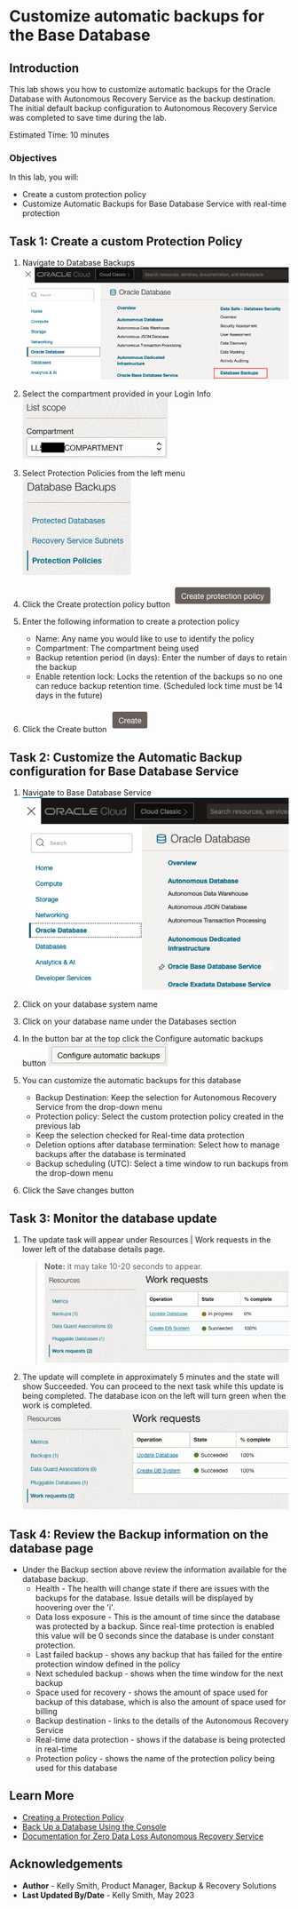 # Customize automatic backups for the Base Database

## Introduction

This lab shows you how to customize automatic backups for the Oracle Database with Autonomous Recovery Service as the backup destination.  The initial default backup configuration to Autonomous Recovery Service was completed to save time during the lab.

Estimated Time: 10 minutes

### Objectives

In this lab, you will:
* Create a custom protection policy
* Customize Automatic Backups for Base Database Service with real-time protection

## Task 1: Create a custom Protection Policy

1. Navigate to Database Backups
    ![OCI menu to Database Backups](images/ham_database_dbbackups.png)

2. Select the compartment provided in your Login Info
    ![OCI drop down selection for compartments](images/select_compartment.png)

3. Select Protection Policies from the left menu
    ![OCI menu showing protection policies](images/recovery_service_protection_policy_menu.png)

4. Click the Create protection policy button
    ![Button to create a protection policy](images/create_protection_policy_button.png)

5. Enter the following information to create a protection policy
    * Name: Any name you would like to use to identify the policy
    * Compartment:  The compartment being used
    * Backup retention period (in days): Enter the number of days to retain the backup
    * Enable retention lock: Locks the retention of the backups so no one can reduce backup retention time. (Scheduled lock time must be 14 days in the future)

6. Click the Create button
    ![Button to complete the policy creation](images/create_button.png)

## Task 2: Customize the Automatic Backup configuration for Base Database Service

1. Navigate to Base Database Service
    ![OCI menu to Base Database Service](images/ham_basedb2.png)

2. Click on your database system name

3. Click on your database name under the Databases section

4. In the button bar at the top click the Configure automatic backups button
    ![Button to configure automatic backups](images/config_auto_backups_button.png)

5. You can customize the automatic backups for this database
    * Backup Destination: Keep the selection for Autonomous Recovery Service from the drop-down menu
    * Protection policy: Select the custom protection policy created in the previous lab
    * Keep the selection checked for Real-time data protection
    * Deletion options after database termination: Select how to manage backups after the database is terminated
    * Backup scheduling (UTC): Select a time window to run backups from the drop-down menu

6. Click the Save changes button

## Task 3: Monitor the database update

1. The update task will appear under Resources | Work requests in the lower left of the database details page. 
    > **Note:** it may take 10-20 seconds to appear.
    ![Status dialog for work requests](images/update_database.png)

2. The update will complete in approximately 5 minutes and the state will show Succeeded.  You can proceed to the next task while this update is being completed.  The database icon on the left will turn green when the work is completed.
    ![Status dialog showing completed database update](images/update_database_completed.png)

## Task 4: Review the Backup information on the database page

* Under the Backup section above review the information available for the database backup.
    * Health - The health will change state if there are issues with the backups for the database.  Issue details will be displayed by hoovering over the 'i'.
    * Data loss exposure - This is the amount of time since the database was protected by a backup.  Since real-time protection is enabled this value will be 0 seconds since the database is under constant protection.
    * Last failed backup - shows any backup that has failed for the entire protection window defined in the policy
    * Next scheduled backup - shows when the time window for the next backup
    * Space used for recovery - shows the amount of space used for backup of this database, which is also the amount of space used for billing
    * Backup destination - links to the details of the Autonomous Recovery Service
    * Real-time data protection - shows if the database is being protected in real-time
    * Protection policy - shows the name of the protection policy being used for this database

## Learn More

* [Creating a Protection Policy](https://docs.oracle.com/en-us/iaas/recovery-service/doc/create-protection-policy.html#GUID-C73E254E-2019-4EDA-88E0-F0BA68082A65)
* [Back Up a Database Using the Console](https://docs.oracle.com/en/cloud/paas/bm-and-vm-dbs-cloud/dbbackupoci/index.html)
* [Documentation for Zero Data Loss Autonomous Recovery Service](https://docs.oracle.com/en/cloud/paas/recovery-service/dbrsu/)


## Acknowledgements
* **Author** - Kelly Smith, Product Manager, Backup & Recovery Solutions
* **Last Updated By/Date** - Kelly Smith, May 2023

